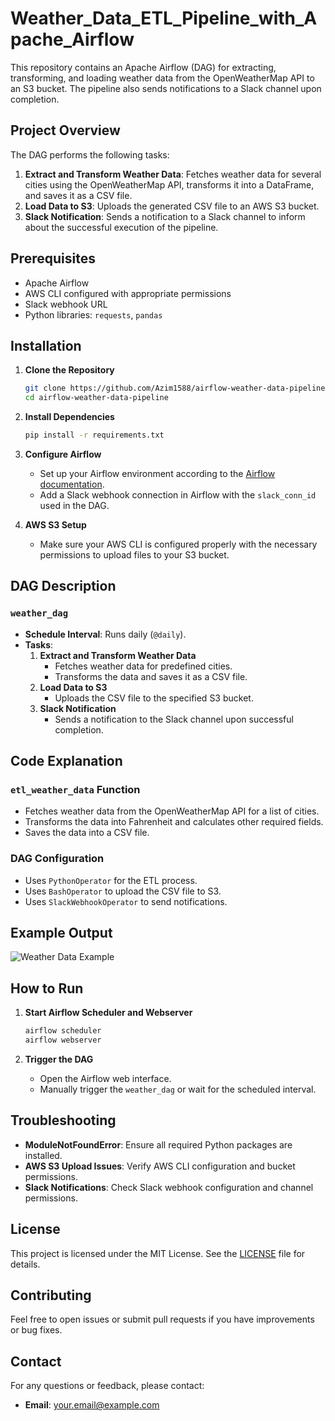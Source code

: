 # Weather_Data_ETL_Pipeline_with_Apache_Airflow
This repository contains an Apache Airflow  (DAG) for extracting, transforming, and loading weather data from the OpenWeatherMap API to an S3 bucket. The pipeline also sends notifications to a Slack channel upon completion.


## Project Overview

The DAG performs the following tasks:
1. **Extract and Transform Weather Data**: Fetches weather data for several cities using the OpenWeatherMap API, transforms it into a DataFrame, and saves it as a CSV file.
2. **Load Data to S3**: Uploads the generated CSV file to an AWS S3 bucket.
3. **Slack Notification**: Sends a notification to a Slack channel to inform about the successful execution of the pipeline.

## Prerequisites

- Apache Airflow
- AWS CLI configured with appropriate permissions
- Slack webhook URL
- Python libraries: `requests`, `pandas`

## Installation

1. **Clone the Repository**

    ```bash
    git clone https://github.com/Azim1588/airflow-weather-data-pipeline.git
    cd airflow-weather-data-pipeline
    ```

2. **Install Dependencies**

    ```bash
    pip install -r requirements.txt
    ```

3. **Configure Airflow**

    - Set up your Airflow environment according to the [Airflow documentation](https://airflow.apache.org/docs/apache-airflow/stable/).
    - Add a Slack webhook connection in Airflow with the `slack_conn_id` used in the DAG.

4. **AWS S3 Setup**

    - Make sure your AWS CLI is configured properly with the necessary permissions to upload files to your S3 bucket.

## DAG Description

### `weather_dag`

- **Schedule Interval**: Runs daily (`@daily`).
- **Tasks**:
    1. **Extract and Transform Weather Data**
        - Fetches weather data for predefined cities.
        - Transforms the data and saves it as a CSV file.
    2. **Load Data to S3**
        - Uploads the CSV file to the specified S3 bucket.
    3. **Slack Notification**
        - Sends a notification to the Slack channel upon successful completion.

## Code Explanation

### `etl_weather_data` Function

- Fetches weather data from the OpenWeatherMap API for a list of cities.
- Transforms the data into Fahrenheit and calculates other required fields.
- Saves the data into a CSV file.

### DAG Configuration

- Uses `PythonOperator` for the ETL process.
- Uses `BashOperator` to upload the CSV file to S3.
- Uses `SlackWebhookOperator` to send notifications.

## Example Output

![Weather Data Example](path/to/your/image.png)

## How to Run

1. **Start Airflow Scheduler and Webserver**

    ```bash
    airflow scheduler
    airflow webserver
    ```

2. **Trigger the DAG**

    - Open the Airflow web interface.
    - Manually trigger the `weather_dag` or wait for the scheduled interval.

## Troubleshooting

- **ModuleNotFoundError**: Ensure all required Python packages are installed.
- **AWS S3 Upload Issues**: Verify AWS CLI configuration and bucket permissions.
- **Slack Notifications**: Check Slack webhook configuration and channel permissions.

## License

This project is licensed under the MIT License. See the [LICENSE](LICENSE) file for details.

## Contributing

Feel free to open issues or submit pull requests if you have improvements or bug fixes.

## Contact

For any questions or feedback, please contact:

- **Email**: your.email@example.com
